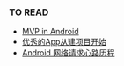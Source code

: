 ### TO READ
- [MVP in Android](http://blog.csdn.net/lmj623565791/article/details/46596109)
- [优秀的App从建项目开始](http://android.jobbole.com/82346/)
- [Android 网络请求心路历程](http://android.jobbole.com/82349/)
